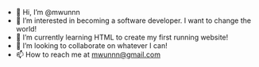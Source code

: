 - 👋 Hi, I’m @mwunnn
- 👀 I’m interested in becoming a software developer. I want to change the world!
- 🌱 I’m currently learning HTML to create my first running website!
- 💞️ I’m looking to collaborate on whatever I can!
- 📫 How to reach me at mwunnn@gmail.com  
<!---
mwunnn/mwunnn is a ✨ special ✨ repository because its `README.md` (this file) appears on your GitHub profile.
You can click the Preview link to take a look at your changes.
--->
